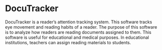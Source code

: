 # DocuTracker
DocuTracker is a reader’s attention tracking system. This software tracks eye movement and reading habits of a reader. The purpose of this software is to analyze how readers are reading documents assigned to them. This software is useful for educational and medical purposes. In educational institutions, teachers can assign reading materials to students.
